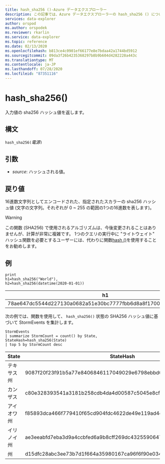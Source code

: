 ```yaml
---
title: hash_sha256 ()-Azure データエクスプローラー
description: この記事では、Azure データエクスプローラーの hash_sha256 () について説明します。
services: data-explorer
author: orspod
ms.author: orspodek
ms.reviewer: rkarlin
ms.service: data-explorer
ms.topic: reference
ms.date: 02/13/2020
ms.openlocfilehash: b813ce4c0901ef66177e8e7bdaa42a1744bd5912
ms.sourcegitcommit: 09da3f26b4235368297b8b9b604d4282228a443c
ms.translationtype: MT
ms.contentlocale: ja-JP
ms.lasthandoff: 07/28/2020
ms.locfileid: "87351116"
---
```

# <a name="hash_sha256"></a>hash_sha256()

入力値の sha256 ハッシュ値を返します。

## <a name="syntax"></a>構文

`hash_sha256(`*電源*`)`

## <a name="arguments"></a>引数

* *source*: ハッシュされる値。

## <a name="returns"></a>戻り値

16進数文字列としてエンコードされた、指定されたスカラーの sha256 ハッシュ値 (文字の文字列。それぞれが 0 ~ 255 の範囲の1つの16進数を表します)。

> [!WARNING]
> この関数 (SHA256) で使用されるアルゴリズムは、今後変更されることはありませんが、計算が非常に複雑です。 1つのクエリの実行中に "ライトウェイト" ハッシュ関数を必要とするユーザーには、代わりに関数[hash ()](./hashfunction.md)を使用することをお勧めします。

## <a name="examples"></a>例

<!-- csl: https://help.kusto.windows.net/Samples -->
```kusto
print 
h1=hash_sha256("World"),
h2=hash_sha256(datetime(2020-01-01))
```

|h1|h2|
|---|---|
|78ae647dc5544d227130a0682a51e30bc7777fbb6d8a8f17007463a3ecd1d524|ba666752dc1a20eb750b0eb64e780cc4c968bc9fb8813461c1d7e750f302d71d|

次の例では、関数を使用して、 `hash_sha256()` 状態の SHA256 ハッシュ値に基づいて StormEvents を集計します。 

<!-- csl: https://help.kusto.windows.net/Samples -->
```kusto
StormEvents 
| summarize StormCount = count() by State, StateHash=hash_sha256(State)
| top 5 by StormCount desc
```

|State|StateHash|StormCount|
|---|---|---|
|テキサス州|9087f20f23f91b5a77e8406846117049029e6798ebbd0d38aea68da73a00ca37|4701|
|カンザス|c80e328393541a3181b258cdb4da4d00587c5045e8cf3bb6c8fdb7016b69cc2e|3166|
|アイオワ州|f85893dca466f779410f65cd904fdc4622de49e119ad4e7c7e4a291ceed1820b|2337|
|イリノイ州|ae3eeabfd7eba3d9a4ccbfed6a9b8cff269dc43255906476282e0184cf81b7fd|2022|
|州|d15dfc28abc3ee73b7d1f664a35980167ca96f6f90e034db2a6525c0b8ba61b1|2016|
